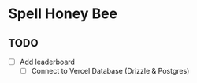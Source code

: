 # Spell Honey Bee

## TODO
- [ ] Add leaderboard
    - [ ] Connect to Vercel Database (Drizzle & Postgres)